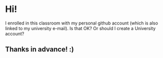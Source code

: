 # Hi!
I enrolled in this classroom with my personal github account (which is also linked to my university e-mail). Is that OK? Or should I create a University account?

## Thanks in advance! :)

